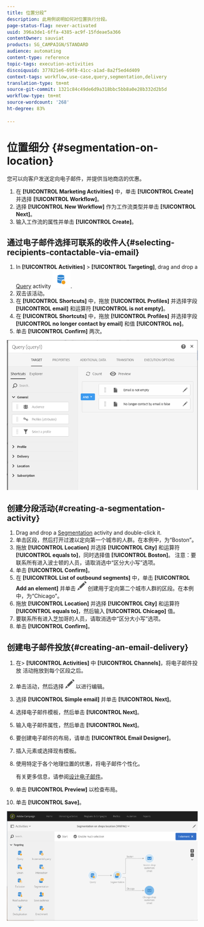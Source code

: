 ```yaml
---
title: 位置分段”
description: 此用例说明如何对位置执行分段。
page-status-flag: never-activated
uuid: 396a3de1-6ffa-4385-ac9f-15fdeae5a366
contentOwner: sauviat
products: SG_CAMPAIGN/STANDARD
audience: automating
content-type: reference
topic-tags: execution-activities
discoiquuid: 377821e6-69f8-41cc-a1ad-8a2f5ed4d409
context-tags: workflow,use-case,query,segmentation,delivery
translation-type: tm+mt
source-git-commit: 1321c84c49de6d9a318bbc5bb8a0e28b332d2b5d
workflow-type: tm+mt
source-wordcount: '268'
ht-degree: 83%

---
```



# 位置细分 {#segmentation-on-location}

您可以向客户发送定向电子邮件，并提供当地商店的优惠。

1. 在 **[!UICONTROL Marketing Activities]** 中，单击 **[!UICONTROL Create]** 并选择 **[!UICONTROL Workflow]**。
1. 选择 **[!UICONTROL New Workflow]** 作为工作流类型并单击 **[!UICONTROL Next]**。
1. 输入工作流的属性并单击 **[!UICONTROL Create]**。

## 通过电子邮件选择可联系的收件人{#selecting-recipients-contactable-via-email}

1. In **[!UICONTROL Activities]** > **[!UICONTROL Targeting]**, drag and drop a [Query](../../automating/using/query.md) activity ![](assets/query.png).
1. 双击该活动。
1. 在 **[!UICONTROL Shortcuts]** 中，拖放 **[!UICONTROL Profiles]** 并选择字段 **[!UICONTROL email]** 和运算符 **[!UICONTROL is not empty]**。
1. 在 **[!UICONTROL Shortcuts]** 中，拖放 **[!UICONTROL Profiles]** 并选择字段 **[!UICONTROL no longer contact by email]** 和值 **[!UICONTROL no]**。
1. 单击 **[!UICONTROL Confirm]** 两次。

![](assets/wf-complement-query.png)

## 创建分段活动{#creating-a-segmentation-activity}

1. Drag and drop a [Segmentation](../../automating/using/segmentation.md) activity and double-click it.
1. 单击区段，然后打开过渡以定向第一个城市的人群。在本例中，为“Boston”。
1. 拖放 **[!UICONTROL Location]** 并选择 **[!UICONTROL City]** 和运算符 **[!UICONTROL equals to]**，同时选择值 **[!UICONTROL Boston]**。
注意：要联系所有进入波士顿的人员，请取消选中“区分大小写”选项。
1. 单击 **[!UICONTROL Confirm]**。
1. 在 **[!UICONTROL List of outbound segments]** 中，单击 **[!UICONTROL Add an element]** 并单击 ![](assets/edit_darkgrey-24px.png) 创建用于定向第二个城市人群的区段。在本例中，为“Chicago”。
1. 拖放 **[!UICONTROL Location]** 并选择 **[!UICONTROL City]** 和运算符 **[!UICONTROL equals to]**，然后输入 **[!UICONTROL Chicago]** 值。
1. 要联系所有进入芝加哥的人员，请取消选中“区分大小写”选项。
1. 单击 **[!UICONTROL Confirm]**。

## 创建电子邮件投放{#creating-an-email-delivery}

1. 在> **[!UICONTROL Activities]** 中 **[!UICONTROL Channels]**，将电子邮件投放 [](../../automating/using/email-delivery.md) 活动拖放到每个区段之后。
1. 单击活动，然后选择 ![](assets/edit_darkgrey-24px.png) 以进行编辑。
1. 选择 **[!UICONTROL Simple email]** 并单击 **[!UICONTROL Next]**。
1. 选择电子邮件模板，然后单击 **[!UICONTROL Next]**。
1. 输入电子邮件属性，然后单击 **[!UICONTROL Next]**。
1. 要创建电子邮件的布局，请单击 **[!UICONTROL Email Designer]**。
1. 插入元素或选择现有模板。
1. 使用特定于各个地理位置的优惠，将电子邮件个性化。

   有关更多信息，请参阅[设计电子邮件](../../designing/using/designing-from-scratch.md#designing-an-email-content-from-scratch)。

1. 单击 **[!UICONTROL Preview]** 以检查布局。
1. 单击 **[!UICONTROL Save]**。

![](assets/wf-segmentation-location.png)

